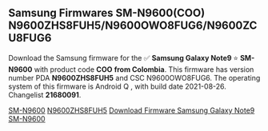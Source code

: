 <h2>Samsung Firmwares SM-N9600(COO) N9600ZHS8FUH5/N9600OWO8FUG6/N9600ZCU8FUG6</h2>
Download the Samsung firmware for the ✅ <strong>Samsung Galaxy Note9 </strong> ⭐ <strong>SM-N9600</strong> with product code <strong>COO</strong> <strong> from Colombia</strong>. This firmware has version number PDA <strong>N9600ZHS8FUH5</strong> and CSC N9600OWO8FUG6. The operating system of this firmware is Android Q , with build date 2021-08-26. Changelist <strong>21680091</strong>.


[SM-N9600](https://samfirm.shop/samsung/model/SM-N9600)
[N9600ZHS8FUH5](https://samfirm.shop/samsung/pda/N9600ZHS8FUH5)
[Download Firmware Samsung Galaxy Note9 SM-N9600](https://samfirm.shop/samsung/firmware/453156)
